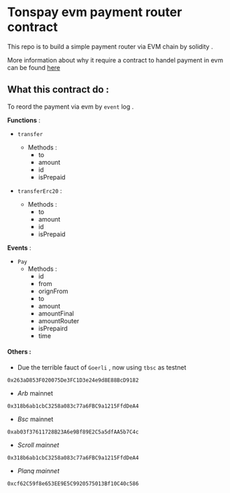 # Tonspay evm payment router contract

This repo is to build a simple payment router via EVM chain by solidity . 

More information about why it require a contract to handel payment in evm can be found [here](https://github.com/Tonspay/Tonspay-monitor)

## What this contract do : 

To reord the payment via evm by `event` log . 

**Functions** : 

- `transfer`
    - Methods :
        - to
        - amount
        - id
        - isPrepaid

- `transferErc20` :
    - Methods :
        - to
        - amount
        - id
        - isPrepaid

**Events**  :

- `Pay`
    - Methods : 
        - id
        - from
        - orignFrom
        - to
        - amount 
        - amountFinal
        - amountRouter
        - isPrepaird
        - time

#### Others : 

- Due the terrible fauct of `Goerli` , now using `tbsc` as testnet

```
0x263aD853F020075De3FC1D3e24e9d8E88BcD9182
```
- *Arb* mainnet
```
0x318b6ab1cbC3258a083c77a6FBC9a1215FfdDeA4
```
- *Bsc* mainnet
```
0xab03f37611728B23A6e9Bf89E2C5a5dfAA5b7C4c
```
- *Scroll mainnet*
```
0x318b6ab1cbC3258a083c77a6FBC9a1215FfdDeA4
```
- *Planq mainnet*
```
0xcf62C59f8e653EE9E5C9920575013Bf10C40c586
```